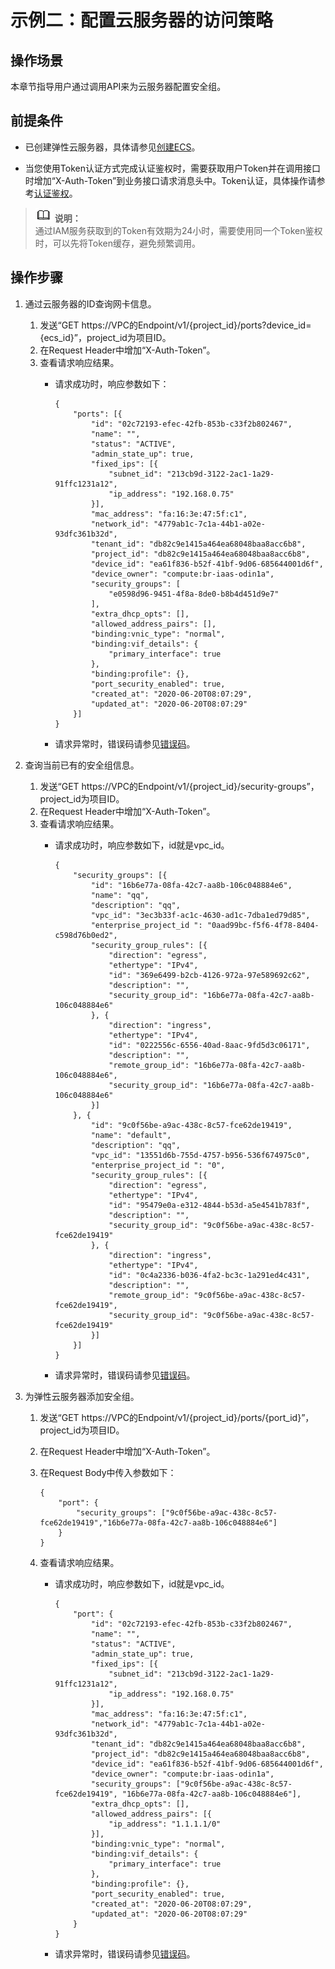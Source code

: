 # 示例二：配置云服务器的访问策略<a name="vpc_apieg_0003"></a>

## 操作场景<a name="section138381652181710"></a>

本章节指导用户通过调用API来为云服务器配置安全组。

## 前提条件<a name="section109541355172116"></a>

-   已创建弹性云服务器，具体请参见[创建ECS](https://support.huaweicloud.com/qs-ecs/ecs_02_0009.html)。

-   当您使用Token认证方式完成认证鉴权时，需要获取用户Token并在调用接口时增加“X-Auth-Token”到业务接口请求消息头中。Token认证，具体操作请参考[认证鉴权](认证鉴权.md)。

>![](public_sys-resources/icon-note.gif) **说明：**   
>通过IAM服务获取到的Token有效期为24小时，需要使用同一个Token鉴权时，可以先将Token缓存，避免频繁调用。  

## 操作步骤<a name="section97971920868"></a>

1.  通过云服务器的ID查询网卡信息。
    1.  发送“GET  https://VPC的Endpoint/v1/\{project\_id\}/ports?device\_id=\{ecs\_id\}”，project\_id为项目ID。
    2.  在Request Header中增加“X-Auth-Token”。
    3.  查看请求响应结果。
        -   请求成功时，响应参数如下：

            ```
            {
            	"ports": [{
            		"id": "02c72193-efec-42fb-853b-c33f2b802467",
            		"name": "",
            		"status": "ACTIVE",
            		"admin_state_up": true,
            		"fixed_ips": [{
            			"subnet_id": "213cb9d-3122-2ac1-1a29-91ffc1231a12",
            			"ip_address": "192.168.0.75"
            		}],
            		"mac_address": "fa:16:3e:47:5f:c1",
            		"network_id": "4779ab1c-7c1a-44b1-a02e-93dfc361b32d",
            		"tenant_id": "db82c9e1415a464ea68048baa8acc6b8",
            		"project_id": "db82c9e1415a464ea68048baa8acc6b8",
            		"device_id": "ea61f836-b52f-41bf-9d06-685644001d6f",
            		"device_owner": "compute:br-iaas-odin1a",
            		"security_groups": [
            			"e0598d96-9451-4f8a-8de0-b8b4d451d9e7"
            		],
            		"extra_dhcp_opts": [],
            		"allowed_address_pairs": [],
            		"binding:vnic_type": "normal",
            		"binding:vif_details": {
            			"primary_interface": true
            		},
            		"binding:profile": {},
            		"port_security_enabled": true,
            		"created_at": "2020-06-20T08:07:29",
            		"updated_at": "2020-06-20T08:07:29"
            	}]
            }
            ```

        -   请求异常时，错误码请参见[错误码](错误码.md)。

2.  查询当前已有的安全组信息。
    1.  发送“GET  https://VPC的Endpoint/v1/\{project\_id\}/security-groups”，project\_id为项目ID。
    2.  在Request Header中增加“X-Auth-Token”。
    3.  查看请求响应结果。
        -   请求成功时，响应参数如下，id就是vpc\_id。

            ```
            {
            	"security_groups": [{
            		"id": "16b6e77a-08fa-42c7-aa8b-106c048884e6",
            		"name": "qq",
            		"description": "qq",
            		"vpc_id": "3ec3b33f-ac1c-4630-ad1c-7dba1ed79d85",
            		"enterprise_project_id ": "0aad99bc-f5f6-4f78-8404-c598d76b0ed2",
            		"security_group_rules": [{
            			"direction": "egress",
            			"ethertype": "IPv4",
            			"id": "369e6499-b2cb-4126-972a-97e589692c62",
            			"description": "",
            			"security_group_id": "16b6e77a-08fa-42c7-aa8b-106c048884e6"
            		}, {
            			"direction": "ingress",
            			"ethertype": "IPv4",
            			"id": "0222556c-6556-40ad-8aac-9fd5d3c06171",
            			"description": "",
            			"remote_group_id": "16b6e77a-08fa-42c7-aa8b-106c048884e6",
            			"security_group_id": "16b6e77a-08fa-42c7-aa8b-106c048884e6"
            		}]
            	}, {
            		"id": "9c0f56be-a9ac-438c-8c57-fce62de19419",
            		"name": "default",
            		"description": "qq",
            		"vpc_id": "13551d6b-755d-4757-b956-536f674975c0",
            		"enterprise_project_id ": "0",
            		"security_group_rules": [{
            			"direction": "egress",
            			"ethertype": "IPv4",
            			"id": "95479e0a-e312-4844-b53d-a5e4541b783f",
            			"description": "",
            			"security_group_id": "9c0f56be-a9ac-438c-8c57-fce62de19419"
            		}, {
            			"direction": "ingress",
            			"ethertype": "IPv4",
            			"id": "0c4a2336-b036-4fa2-bc3c-1a291ed4c431",
            			"description": "",
            			"remote_group_id": "9c0f56be-a9ac-438c-8c57-fce62de19419",
            			"security_group_id": "9c0f56be-a9ac-438c-8c57-fce62de19419"
            		}]
            	}]
            }
            ```

        -   请求异常时，错误码请参见[错误码](错误码.md)。

3.  为弹性云服务器添加安全组。
    1.  发送“GET  https://VPC的Endpoint/v1/\{project\_id\}/ports/\{port\_id\}”，project\_id为项目ID。
    2.  在Request Header中增加“X-Auth-Token”。
    3.  在Request Body中传入参数如下：

        ```
        {
            "port": {
                "security_groups": ["9c0f56be-a9ac-438c-8c57-fce62de19419","16b6e77a-08fa-42c7-aa8b-106c048884e6"]
            }
        }
        ```

    4.  查看请求响应结果。
        -   请求成功时，响应参数如下，id就是vpc\_id。

            ```
            {
            	"port": {
            		"id": "02c72193-efec-42fb-853b-c33f2b802467",
            		"name": "",
            		"status": "ACTIVE",
            		"admin_state_up": true,
            		"fixed_ips": [{
            			"subnet_id": "213cb9d-3122-2ac1-1a29-91ffc1231a12",
            			"ip_address": "192.168.0.75"
            		}],
            		"mac_address": "fa:16:3e:47:5f:c1",
            		"network_id": "4779ab1c-7c1a-44b1-a02e-93dfc361b32d",
            		"tenant_id": "db82c9e1415a464ea68048baa8acc6b8",
            		"project_id": "db82c9e1415a464ea68048baa8acc6b8",
            		"device_id": "ea61f836-b52f-41bf-9d06-685644001d6f",
            		"device_owner": "compute:br-iaas-odin1a",
            		"security_groups": ["9c0f56be-a9ac-438c-8c57-fce62de19419", "16b6e77a-08fa-42c7-aa8b-106c048884e6"],
            		"extra_dhcp_opts": [],
            		"allowed_address_pairs": [{
            			"ip_address": "1.1.1.1/0"
            		}],
            		"binding:vnic_type": "normal",
            		"binding:vif_details": {
            			"primary_interface": true
            		},
            		"binding:profile": {},
            		"port_security_enabled": true,
            		"created_at": "2020-06-20T08:07:29",
            		"updated_at": "2020-06-20T08:07:29"
            	}
            }
            ```

        -   请求异常时，错误码请参见[错误码](错误码.md)。



